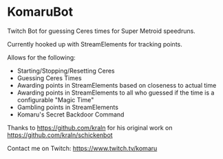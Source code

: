 # KomaruBot
Twitch Bot for guessing Ceres times for Super Metroid speedruns.



Currently hooked up with StreamElements for tracking points. 

Allows for the following:

* Starting/Stopping/Resetting Ceres
* Guessing Ceres Times
* Awarding points in StreamElements based on closeness to actual time
* Awarding points in StreamElements to all who guessed if the time is a configurable "Magic Time"
* Gambling points in StreamElements
* Komaru's Secret Backdoor Command
	

Thanks to https://github.com/kraln for his original work on https://github.com/kraln/schickenbot

Contact me on Twitch: https://www.twitch.tv/komaru
